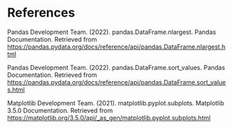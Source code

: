 # References
Pandas Development Team. (2022). pandas.DataFrame.nlargest. Pandas Documentation. Retrieved from https://pandas.pydata.org/docs/reference/api/pandas.DataFrame.nlargest.html

Pandas Development Team. (2022). pandas.DataFrame.sort_values. Pandas Documentation. Retrieved from https://pandas.pydata.org/docs/reference/api/pandas.DataFrame.sort_values.html

Matplotlib Development Team. (2021). matplotlib.pyplot.subplots. Matplotlib 3.5.0 Documentation. Retrieved from https://matplotlib.org/3.5.0/api/_as_gen/matplotlib.pyplot.subplots.html
